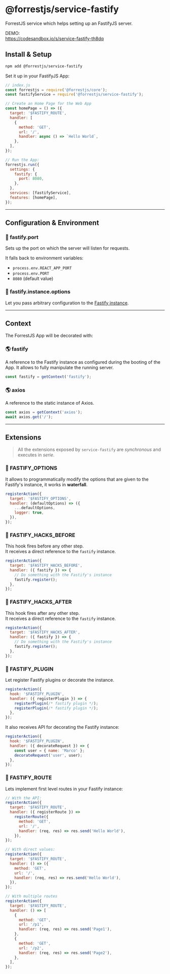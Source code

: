 # @forrestjs/service-fastify

ForrestJS service which helps setting up an FastifyJS server.

DEMO:  
https://codesandbox.io/s/service-fastify-th8dq

## Install & Setup

```bash
npm add @forrestjs/service-fastify
```

Set it up in your FastifyJS App:

```js
// index.js
const forrestjs = require('@forrestjs/core');
const fastifyService = require('@forrestjs/service-fastify');

// Create an Home Page for the Web App
const homePage = () => ({
  target: '$FASTIFY_ROUTE',
  handler: [
    {
      method: 'GET',
      url: '/',
      handler: async () => `Hello World`,
    },
  ],
});

// Run the App:
forrestjs.run({
  settings: {
    fastify: {
      port: 8080,
    },
  },
  services: [fastifyService],
  features: [homePage],
});
```

---

## Configuration & Environment

### 📝 fastify.port

Sets up the port on which the server will listen for requests.

It falls back to environment variables:

- `process.env.REACT_APP_PORT`
- `process.env.PORT`
- `8080` (default value)

### 📝 fastify.instance.options

Let you pass arbitrary configuration to the [Fastify instance](https://www.fastify.io/docs/latest/Guides/Getting-Started/#your-first-server).

---

## Context

The ForrestJS App will be decorated with:

### 🌎 fastify

A reference to the Fastify instance as configured during the booting of the App. It allows to fully manipulate the running server.

```js
const fastify = getContext('fastify');
```

### 🌎 axios

A reference to the static instance of Axios.

```js
const axios = getContext('axios');
await axios.get('/');
```

---

## Extensions

> All the extensions exposed by `service-fastify` are _synchronous_ and executes in _serie_.

### 🧩 FASTIFY_OPTIONS

It allows to programmatically modify the options that are given to the Fastify's instance, it works in **waterfall**.

```js
registerAction({
  target: '$FASTIFY_OPTIONS',
  handler: (defaultOptions) => ({
    ...defaultOptions,
    logger: true,
  }),
});
```

### 🧩 FASTIFY_HACKS_BEFORE

This hook fires before any other step.  
It receives a direct reference to the `fastify` instance.

```js
registerAction({
  target: '$FASTIFY_HACKS_BEFORE',
  handler: ({ fastify }) => {
    // Do something with the Fastify's instance
    fastify.register();
  },
});
```

### 🧩 FASTIFY_HACKS_AFTER

This hook fires after any other step.  
It receives a direct reference to the `fastify` instance.

```js
registerAction({
  target: '$FASTIFY_HACKS_AFTER',
  handler: ({ fastify }) => {
    // Do something with the Fastify's instance
    fastify.register();
  },
});
```

### 🧩 FASTIFY_PLUGIN

Let register Fastify plugins or decorate the instance.

```js
registerAction({
  hook: '$FASTIFY_PLUGIN',
  handler: ({ registerPlugin }) => {
    registerPlugin(/* fastify plugin */);
    registerPlugin(/* fastify plugin */);
  },
});
```

It also receives API for decorating the Fastify instance:

```js
registerAction({
  hook: '$FASTIFY_PLUGIN',
  handler: ({ decorateRequest }) => {
    const user = { name: 'Marco' };
    decorateRequest('user', user);
  },
});
```

### 🧩 FASTIFY_ROUTE

Lets implement first level routes in your Fastify instance:

```js
// With the API:
registerAction({
  target: '$FASTIFY_ROUTE',
  handler: ({ registerRoute }) =>
    registerRoute({
      method: 'GET',
      url: '/',
      handler: (req, res) => res.send('Hello World'),
    }),
});

// With direct values:
registerAction({
  target: '$FASTIFY_ROUTE',
  handler: () => ({
    method: 'GET',
    url: '/',
    handler: (req, res) => res.send('Hello World'),
  }),
});

// With multiple routes
registerAction({
  target: '$FASTIFY_ROUTE',
  handler: () => [
    {
      method: 'GET',
      url: '/p1',
      handler: (req, res) => res.send('Page1'),
    },
    {
      method: 'GET',
      url: '/p2',
      handler: (req, res) => res.send('Page2'),
    },
  ],
});
```
